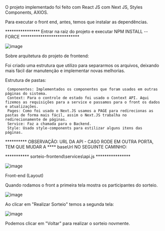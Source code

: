 O projeto implementado foi feito com React JS com Next JS, Styles Components, AXIOS.

Para executar o front end, antes, temos que instalar as dependências.

  **************** Entrar na raiz do projeto e executar  NPM INSTALL --FORCE ***************************

 

 
![image](https://user-images.githubusercontent.com/122547975/212551331-406eeb35-7f75-41a2-b435-6be7af7cc310.png)

Sobre arquitetura do projeto de frontend:

Foi criado uma estrutura que utilizo para separarmos os arquivos, deixando mais fácil dar manutenção e implementar novas melhorias.

Estrutura de pastas:

     Componentes: Implementados os componentes que foram usados em outras páginas do sistema.
     Context: Para o controle de estado foi usado o Context API. Aqui fizemos as requisições para a service e passamos para o front os dados e atualizações.
     Pages: Como foi usado o Next.JS usamos a PAGE para redirecionas as pastas de forma mais fácil, assim o Next.JS trabalha no redirecionamente de páginas.
     Service: Faz a chamada para o Backend.
     Style: Usado style-components para estilizar alguns itens das páginas.
     
     
     
     
     
     
********** OBSERVAÇÃO: URL DA API - CASO RODE EM OUTRA PORTA, TEM QUE MUDAR A **** baseUrl  NO SEGUINTE CAMINHO:


*********** sorteio-frontend\services\api.js ****************




![image](https://user-images.githubusercontent.com/122547975/212563692-c4c98d4d-8bcc-400f-8588-a73b3110b3cd.png)


Front-end (Layout) 

Quando rodamos o front a primeira tela mostra os participantes do sorteio.

![image](https://user-images.githubusercontent.com/122547975/212563571-fddb5ec8-d888-4aee-8434-f0a10c50ced2.png)


Ao clicar em "Realizar Sorteio" temos a segunda tela:



![image](https://user-images.githubusercontent.com/122547975/212563590-2331bb45-ae03-42d7-99c4-ea96dce14646.png)



Podemos clicar em "Voltar" para realizar o sorteio novmente.
